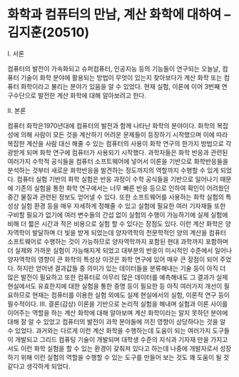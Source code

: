 화학과 컴퓨터의 만남, 계산 화학에 대하여 – 김지훈(20510)
===============================
I. 서론

컴퓨터의 발전이 가속화되고 슈퍼컴퓨터, 인공지능 등의 기능들이 연구되는 오늘날, 컴퓨터 기술이 화학 분야에 활용되는 방법이 무엇이 있는지 찾아보다가 계산 화학 또는 컴퓨터 화학이라고 불리는 분야가 있음을 알 수 있었다.
현재 실험, 이론에 이어 3번째 연구수단으로 발전한 계산 화학에 대해 알아보려고 한다.

II. 본론

컴퓨터 화학은1970년대에 컴퓨터의 발전과 함께 나타난 화학의 분야이다.
화학의 복잡성에 의해 사람이 모든 것을 계산하기 어려운 문제들이 등장하기 시작했으며 이에 따라 복잡한 계산을 사람 대신 해줄 수 있는 컴퓨터의 사용이 화학 연구의 한가지 방법으로 각광받게 되며 화학 연구에 컴퓨터가 사용되기 시작했다.
과학자들은 화학 반응과 관련된 여러가지 수학적 공식들을 컴퓨터 소프트웨어에 넣어서 이론을 기반으로 화학반응들을 분석하는 것부터 새로운 화학반응을 발견하는 정도까지의 역할까지 수행할 수 있게 되었다. 컴퓨터 실험 기반의 화학 실험은 반응 과정이 수학 공식들을 기반으로 일어나기 때문에 기존의 실험을 통한 화학 연구에서는 너무 빠른 반응 등으로 인하여 확인이 어려웠던 중간 물질과 관련된 정보도 얻어낼 수 있다. 또한 소프트웨어를 사용하는 화학 실험의 특성상 실험 환경 등을 매우 자세하게 정해줄 수 있고 실험에 필요한 여러 기자재들 또한 구비할 필요가 없기에 여러 변수들의 간섭 없이 실험의 수행이 가능하기에 실제 실험에 비해 더 짧은 시간과 적은 비용으로 실험 할 수 있다는 장점도 있다.
이런 계산 화학은 양자역학이 발달하며 더 빛을 받게 되었는데 양자역학의 천문학적인 양의 계산을 컴퓨터 소프트웨어로 수행하는 것이 가능하므로 양자역학까지 포함된 현대 과학까지 포함하며 더 실제와 가까운 실험이 가능해지게 되었고 대부분의 반응이 미시적인 수준에서 일어나 양자역학의 영향이 큰 화학의 특성상 이것은 화학 연구에 있어 매우 큰 장점이 되어 주었다.
하지만 얻어낸 결과값들 중 의미가 있는 데이터들을 분류해내는 기술 등이 아직 더 많은 발전이 필요하고 또한 컴퓨터로 아무리 많은 데이터를 예측해내도 그 결과가 실제 현실에서도 유효한지에 대한 실험을 통한 증명 등이 필요한 등 아직 여러가지 개선이 필요하므로 현재는 컴퓨터를 이용한 실험 외에도 실제 현실에서의 실험, 이론적 연구 등이 필수적이다.
III.  결론(감상)
이론을 기반으로 논리적 실험을 해내며 실험과 이론 사이를 이어주는 역할을 하는 계산 화학에 대해 알아보며 계산 화학이라는 알지 못하던 분야에 대해 잘 알 수 있었고 컴퓨터의 발전이 과학 분야들에 끼친 영향이 상당하다는 것을 알 수 있었다. 과거와는 다르게 이런 계산 화학을 수행하는데 도움이 되는 여러가지 도구들이 개발되고 그리드 컴퓨팅 기술이 개발되며 대학생 수준의 지식과 기자재 만을 가지고서도 이런 화학 실험을 할 수 있는 환경이 갖춰져 있다고 하는데 나중에 개발자로서 성장하기 위해 이런 실험의 역할을 수행할 수 있는 도구를 만들어 보는 것도 꽤 도움이 될 것 같다고 생각하게 되었다.
